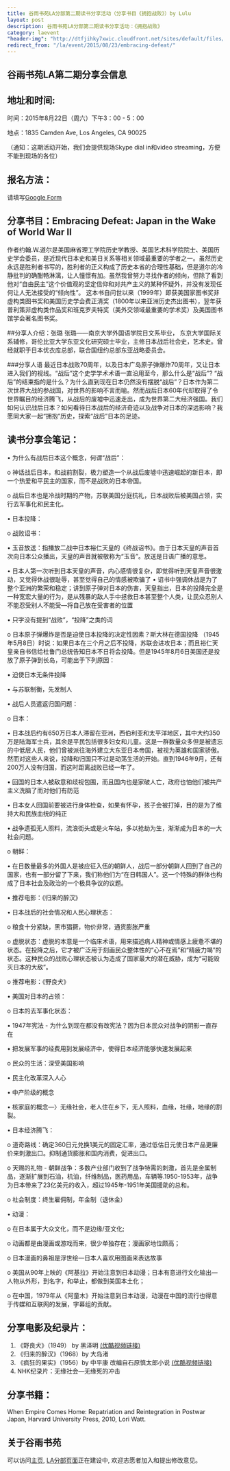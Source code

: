 ```yaml
---
title: 谷雨书苑LA分部第二期读书分享活动（分享书目《拥抱战败》）by Lulu
layout: post 
description: 谷雨书苑LA分部第二期读书分享活动：《拥抱战败》
category: laevent 
"header-img": "http://dtfjihky7xwic.cloudfront.net/sites/default/files/Activities/la-beauty-shot.jpg"
redirect_from: "/la/event/2015/08/23/embracing-defeat/"
---
```



## 谷雨书苑LA第二期分享会信息

## 地址和时间: 

时间：2015年8月22日（周六）下午3：00 - 5：00

地点：1835 Camden Ave, Los Angeles, CA 90025

（通知：这期活动开始，我们会提供现场Skype dial in和video streaming，方便不能到现场的各位）

## 报名方法：

请填写[Google Form](https://docs.google.com/forms/d/14suzNHWbPV_q1bsK_S8U6ugRTkmVgQF-W0EY8-2yW14/viewform)


## 分享书目：Embracing Defeat: Japan in the Wake of World War Ⅱ

作者约翰.W.道尔是美国麻省理工学院历史学教授、美国艺术科学院院士、美国历史学会委员，是近现代日本史和美日关系等相关领域最重要的学者之一。虽然历史永远是胜利者书写的，胜利者的正义构成了历史本省的合理性基础，但是道尔的冷静批判的确酣畅淋漓，让人憧憬有加。虽然我曾努力寻找作者的倾向，但除了看到他对“自由民主”这个价值观的坚定信仰和对共产主义的某种怀疑外，并没有发现任何让人无法接受的“倾向性”。
这本书自问世以来（1999年）即获美国家图书奖非虚构类图书奖和美国历史学会费正清奖（1800年以来亚洲历史杰出图书），翌年获普利策非虚构类作品奖和班克罗夫特奖（美外交领域最重要的学术奖）及美国图书馆学会著名图书奖。

##分享人介绍：张璐
张璐——南京大学外国语学院日文系毕业， 东京大学国际关系辅修，哥伦比亚大学东亚文化研究硕士毕业，主修日本战后社会史，艺术史。曾经就职于日本优衣库总部，联合国纽约总部东亚战略委员会。

###分享人语 
最近日本战败70周年，以及日本广岛原子弹爆炸70周年，又让日本进入我们的视线。“战后”这个史学学术术语一直沿用至今，那么什么是“战后”? “战后”的结束指的是什么？为什么直到现在日本仍然没有摆脱“战后”？日本作为第二次世界大战的参战国，对世界的影响不言而喻。然而战后日本60年代却取得了令世界瞩目的经济腾飞，从战后的废墟中迅速走出，成为世界第二大经济强国。我们如何认识战后日本？如何看待日本战后的经济奇迹以及战争对日本的深远影响？我愿同大家一起“拥抱”历史，探索“战后”日本的足迹。

## 读书分享会笔记：
•	为什么有战后日本这个概念，何谓“战后”：

o	神话战后日本，和战前割裂，极力塑造一个从战后废墟中迅速崛起的新日本，即一个热爱和平民主的国家，而不是战败的日本帝国。

o	战后日本也是冷战时期的产物，苏联美国分庭抗礼，日本战败后被美国占领，实行去军事化和民主化。

•	日本投降：

o	战败诏书：

•	玉音放送：指播放二战中日本裕仁天皇的《终战诏书》。由于日本天皇的声音首次向日本公众播出，天皇的声音就被敬称为“玉音”。放送是日语广播的意思。

•	日本人第一次听到日本天皇的声音，内心感情很复杂，即觉得听到天皇声音很激动，又觉得休战很耻辱，甚至觉得自己的情感被欺骗了
•	诏书中强调休战是为了整个亚洲的繁荣和稳定；讲到原子弹对日本的伤害，天皇指出，日本的投降完全是一种宽宏大量的行为，是从残暴的敌人手中拯救日本甚至整个人类，让民众忍别人不能忍受别人不能受—将自己放在受害者的位置

•	只字没有提到“战败”，“投降”之类的词

o	日本原子弹爆炸是否是迫使日本投降的决定性因素？斯大林在德国投降 （1945年5月8日）时说：如果日本在三个月之后不投降，苏联会进攻日本；而且裕仁天皇亲自书信给杜鲁门总统告知日本不日将会投降。但是1945年8月6日美国还是投放了原子弹到长岛，可能出于下列原因：

•	迫使日本无条件投降

•	与苏联制衡，先发制人

•	战后人员遣返归国问题：

o	日本：

•	日本战后约有650万日本人滞留在亚洲，西伯利亚和太平洋地区，其中大约350万是陆海军士兵，其余是平民包括很多妇女和儿童。这是一群数量众多但是被遗忘的中低层人民，他们曾被派往海外建立大东亚日本帝国，被视为英雄和国家骄傲。然而对这些人来说，投降和归国只不过是动荡生活的开始。直到1946年9月，还有200万人没有归国，而这时距离战败已经一年了。

•	 回国的日本人被敌意和歧视包围，而且国内也是家破人亡，政府也怕他们被共产主义洗脑了而对他们有防范

•	日本女人回国前要被进行身体检查，如果有怀孕，孩子会被打掉，目的是为了维持大和民族血统的纯正

•	战争遗孤无人照料，流浪街头或是火车站，多以抢劫为生，渐渐成为日本的一大社会问题。

o	朝鲜：

•	在日数量最多的外国人是被应征入伍的朝鲜人，战后一部分朝鲜人回到了自己的国家，也有一部分留了下来，我们称他们为“在日韩国人”。这一个特殊的群体也构成了日本社会及政治的一个极具争议的议题。

•	推荐电影：《归来的醉汉》

•	日本战后的社会情况和人民心理状态：

o	粮食十分紧缺，黑市猖獗，物价非常，通货膨胀严重

o	 虚脱状态：虚脱的本意是一个临床术语，用来描述病人精神或情感上疲惫不堪的状态。在投降之后，它才被广泛用于刻画民众整体性的“心不在焉”和“精疲力竭”的状态。这种民众的战败心理状态被认为造成了国家最大的潜在威胁，成为“可能毁灭日本的大敌”。

o	推荐电影：《野良犬》

•	美国对日本的占领：

o	日本的去军事化状态：

•	1947年宪法 - 为什么到现在都没有改宪法？因为日本民众对战争的阴影一直存在

•	把发展军事的经费用到发展经济中，使得日本经济能够快速发展起来

o	民众的生活：深受美国影响

•	民主化改革深入人心

•	中产阶级的概念

•	核家庭的概念—〉无缘社会，老人住在乡下，无人照料，血缘，社缘，地缘的割裂。

•	日本经济腾飞：

o	道奇路线：确定360日元兑换1美元的固定汇率，通过低估日元使日本产品更廉价来刺激出口。抑制通货膨胀和国内消费，促进出口。

o	天赐的礼物 - 朝鲜战争：多数产业部门收到了战争特需的刺激，首先是金属制品，逐渐扩展到石油，机油，纤维制品，医药用品，车辆等.1950-1953年，战争为日本带来了23亿美元的收入，超过1945年-1951年美国援助的总和。

o	 社会制度：终生雇佣制，年金制（退休金）

•	动漫：

o	在日本属于大众文化，而不是边缘/亚文化;

o	动画都是由漫画或游戏而来，很少单独存在；漫画家地位颇高；

o	日本漫画的鼻祖是浮世绘—日本人喜欢用图画来表达故事

o	美国从90年上映的《阿基拉》开始注意到日本动漫；日本有意进行文化输出—人物从外形，到名字，和举止，都做到美国本土化；

o	在中国，1979年从《阿童木》开始注意到日本动漫，动漫在中国的流行也得意于传媒和互联网的发展，字幕组的贡献。 

## 分享电影及纪录片：
1. 《野良犬》（1949） by 黑泽明  [(优酷视频链接)](http://v.youku.com/v_show/id_XMzMwOTM2ODA4.html)   
2. 《归来的醉汉》（1968）by 大岛渚  
3. 《疯狂的果实》（1956）by 中平康 改编自石原慎太郎小说 [(优酷视频链接)](http://v.youku.com/v_show/id_XMzU2ODU1NDQ=.html)  
4. NHK纪录片：无缘社会—无缘死的冲击

## 分享书籍：
When Empire Comes Home: Repatriation and Reintegration in Postwar Japan, Harvard University Press, 2010, Lori Watt. 


## 关于谷雨书苑

可以访问[主页](http://www.valleyrain.org), [LA分部页面](http://www.valleyrain.org/la)正在建设中, 欢迎志愿者加入和提出修改意见。

